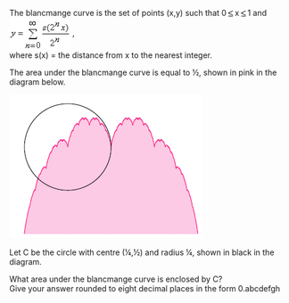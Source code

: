   <p>The blancmange curve is the set of points (x,y) such that 0&thinsp;<img src='images/symbol_le.gif' width='10' height='12' alt='&le;' border='0' style='vertical-align:middle;' />&thinsp;x&thinsp;<img src='images/symbol_le.gif' width='10' height='12' alt='&le;' border='0' style='vertical-align:middle;' />&thinsp;1 and <img src="project/images/p_226_formula.gif" style="vertical-align:middle;" alt="" /> ,<br />where s(x) = the distance from x to the nearest integer.</p>    <p>The area under the blancmange curve is equal to &frac12;, shown in pink in the diagram below.</p>      <img src="project/images/p_226_scoop2.gif" alt="blancmange curve" />    <p>Let C be the circle with centre (&frac14;,&frac12) and radius &frac14;, shown in black in the diagram.</p>    <p>What area under the blancmange curve is enclosed by C?<br />Give your answer rounded to eight decimal places in the form 0.abcdefgh</p>    